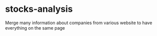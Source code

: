 # stocks-analysis

Merge many information about companies from various website to have everything on the same page

